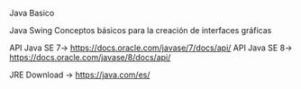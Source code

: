 Java Basico

Java Swing Conceptos básicos para la creación de interfaces gráficas

API Java SE 7-> https://docs.oracle.com/javase/7/docs/api/
API Java SE 8-> https://docs.oracle.com/javase/8/docs/api/

JRE Download -> https://java.com/es/
